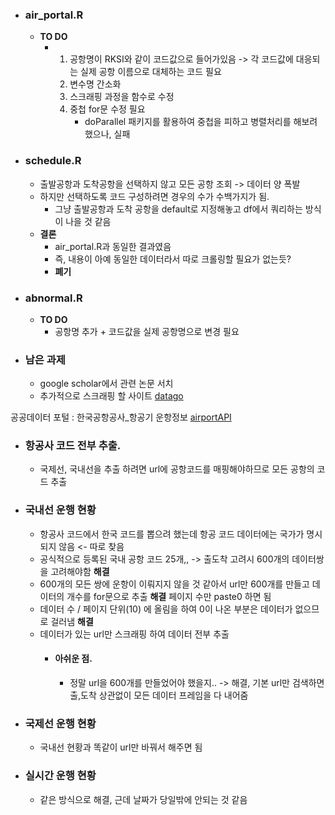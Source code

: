 - ### air_portal.R
  - **TO DO**
    - 1) 공항명이 RKSI와 같이 코드값으로 들어가있음 -> 각 코드값에 대응되는 실제 공항 이름으로 대체하는 코드 필요
      2) 변수명 간소화
      3) 스크래핑 과정을 함수로 수정
      4) 중첩 for문 수정 필요
         - doParallel 패키지를 활용하여 중첩을 피하고 병렬처리를 해보려 했으나, 실패
- ### schedule.R
  - 출발공항과 도착공항을 선택하지 않고 모든 공항 조회 -> 데이터 양 폭발
  - 하지만 선택하도록 코드 구성하려면 경우의 수가 수백가지가 됨.
     - 그냥 출발공항과 도착 공항을 default로 지정해놓고 df에서 쿼리하는 방식이 나을 것 같음
  - **결론**
     - air_portal.R과 동일한 결과였음
     - 즉, 내용이 아예 동일한 데이터라서 따로 크롤링할 필요가 없는듯?
     - **폐기**
- ### abnormal.R
     - **TO DO**
       - 공항명 추가 + 코드값을 실제 공항명으로 변경 필요
       
- ### 남은 과제
  - google scholar에서 관련 논문 서치
  - 추가적으로 스크래핑 할 사이트 [datago](https://www.data.go.kr) 


 
 공공데이터 포털 : 한국공항공사_항공기 운항정보 [airportAPI]('https://www.data.go.kr/tcs/dss/selectApiDataDetailView.do?publicDataPk=15000126')
 
- ### 항공사 코드 전부 추출.
  - 국제선, 국내선을 추출 하려면 url에 공항코드를 매핑해야하므로 모든 공항의 코드 추출
   
- ### 국내선 운행 현황
   - 항공사 코드에서 한국 코드를 뽑으려 했는데 항공 코드 데이터에는 국가가 명시되지 않음 <- 따로 찾음
   - 공식적으로 등록된 국내 공항 코드 25개,, -> 출도착 고려시 600개의 데이터쌍을 고려해야함 **해결** 
   - 600개의 모든 쌍에 운항이 이뤄지지 않을 것 같아서 url만 600개를 만들고 데이터의 개수를 for문으로 추출 **해결** 페이지 수만 paste0 하면 됨
   - 데이터 수 / 페이지 단위(10) 에 올림을 하여 0이 나온 부분은 데이터가 없으므로 걸러냄 **해결**
   - 데이터가 있는 url만 스크래핑 하여 데이터 전부 추출
      - #### 아쉬운 점.
        - 정말 url을 600개를 만들었어야 했을지.. -> 해결, 기본 url만 검색하면 출,도착 상관없이 모든 데이터 프레임을 다 내어줌
- ### 국제선 운행 현황
   - 국내선 현황과 똑같이 url만 바꿔서 해주면 됨
 
- ### 실시간 운행 현황
   - 같은 방식으로 해결, 근데 날짜가 당일밖에 안되는 것 같음
